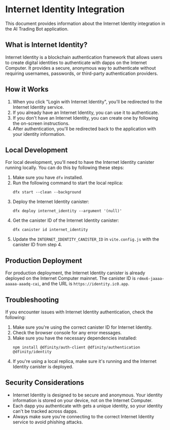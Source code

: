 # Internet Identity Integration

This document provides information about the Internet Identity integration in the AI Trading Bot application.

## What is Internet Identity?

Internet Identity is a blockchain authentication framework that allows users to create digital identities to authenticate with dapps on the Internet Computer. It provides a secure, anonymous way to authenticate without requiring usernames, passwords, or third-party authentication providers.

## How it Works

1. When you click "Login with Internet Identity", you'll be redirected to the Internet Identity service.
2. If you already have an Internet Identity, you can use it to authenticate.
3. If you don't have an Internet Identity, you can create one by following the on-screen instructions.
4. After authentication, you'll be redirected back to the application with your identity information.

## Local Development

For local development, you'll need to have the Internet Identity canister running locally. You can do this by following these steps:

1. Make sure you have `dfx` installed.
2. Run the following command to start the local replica:
   ```
   dfx start --clean --background
   ```
3. Deploy the Internet Identity canister:
   ```
   dfx deploy internet_identity --argument '(null)'
   ```
4. Get the canister ID of the Internet Identity canister:
   ```
   dfx canister id internet_identity
   ```
5. Update the `INTERNET_IDENTITY_CANISTER_ID` in `vite.config.js` with the canister ID from step 4.

## Production Deployment

For production deployment, the Internet Identity canister is already deployed on the Internet Computer mainnet. The canister ID is `rdmx6-jaaaa-aaaaa-aaadq-cai`, and the URL is `https://identity.ic0.app`.

## Troubleshooting

If you encounter issues with Internet Identity authentication, check the following:

1. Make sure you're using the correct canister ID for Internet Identity.
2. Check the browser console for any error messages.
3. Make sure you have the necessary dependencies installed:
   ```
   npm install @dfinity/auth-client @dfinity/authentication @dfinity/identity
   ```
4. If you're using a local replica, make sure it's running and the Internet Identity canister is deployed.

## Security Considerations

- Internet Identity is designed to be secure and anonymous. Your identity information is stored on your device, not on the Internet Computer.
- Each dapp you authenticate with gets a unique identity, so your identity can't be tracked across dapps.
- Always make sure you're connecting to the correct Internet Identity service to avoid phishing attacks.
